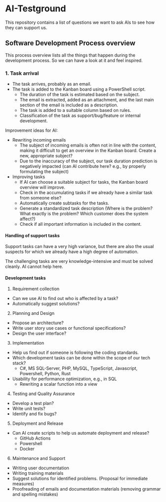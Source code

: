 # AI-Testground

This repository contains a list of questions we want to ask AIs to see how they can support us.

## Software Development Process overview

This process overview lists all the things that happen during the development process.
So we can have a look at it and feel inspired.

### 1. Task arrival

- The task arrives, probably as an email.
- The task is added to the Kanban board using a PowerShell script.
  - The duration of the task is estimated based on the subject.
  - The email is extracted, added as an attachment, and the last main section of the email is included as a description.
  - The task is added to a suitable column based on rules.
  - Classification of the task as support/bug/feature or internal development.

Improvement ideas for AI:

- Rewriting incoming emails
  - The subject of incoming emails is often not in line with the content, making it difficult to get an overview in the Kanban board. Create a new, appropriate subject?
  - Due to the inaccuracy of the subject, our task duration prediction is negatively impacted (can AI contribute here? e.g., by properly formulating the subject)
- Improving tasks
  - If AI can choose a suitable subject for tasks, the Kanban board overview will improve.
  - Check in the accumulating tasks if we already have a similar task from someone else?
  - Automatically create subtasks for the tasks.
  - Generate a standardized task description (Where is the problem? What exactly is the problem? Which customer does the system affect?)
  - Check if all important information is included in the content.

#### Handling of support tasks

Support tasks can have a very high variance, but there are also the usual suspects for which
we already have a high degree of automation.

The challenging tasks are very knowledge-intensive and must be solved cleanly. AI cannot help here.

#### Development tasks

1. Requirement collection

- Can we use AI to find out who is affected by a task?
- Automatically suggest solutions?

2. Planning and Design

- Propose an architecture?
- Write user story use cases or functional specifications?
- Design the user interface?

3. Implementation

- Help us find out if someone is following the coding standards.
- Which development tasks can be done within the scope of our tech stack?
  - C#, MS SQL-Server, PHP, MySQL, TypeScript, Javascript, Powershell, Python, Rust
- Usability for performance optimization, e.g., in SQL
  - Rewriting a scalar function into a view

4. Testing and Quality Assurance

- Develop a test plan?
- Write unit tests?
- Identify and fix bugs?

5. Deployment and Release

- Can AI create scripts to help us automate deployment and release?
  - GitHub Actions
  - Powershell
  - Docker

6. Maintenance and Support

- Writing user documentation
- Writing training materials
- Suggest solutions for identified problems. (Proposal for immediate measures)
- Proofreading of emails and documentation materials (removing grammar and spelling mistakes)
